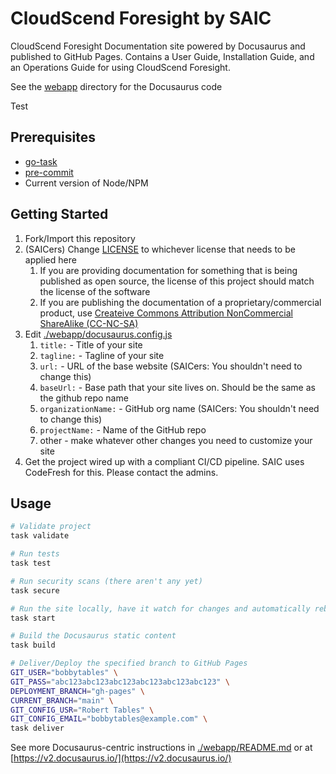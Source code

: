 # CloudScend Foresight by SAIC

CloudScend Foresight Documentation site powered by Docusaurus and published to GitHub Pages. Contains a User Guide, Installation Guide, and an Operations Guide for using CloudScend Foresight.

See the [webapp](./webapp) directory for the Docusaurus code

Test

## Prerequisites

- [go-task](https://taskfile.dev)
- [pre-commit](https://pre-commit.com/)
- Current version of Node/NPM

## Getting Started

1. Fork/Import this repository
1. (SAICers) Change [LICENSE](./LICENSE) to whichever license that needs to be applied here
   1. If you are providing documentation for something that is being published as open source, the license of this project should match the license of the software
   1. If you are publishing the documentation of a proprietary/commercial product, use [Createive Commons Attribution NonCommercial ShareAlike (CC-NC-SA)](<https://tldrlegal.com/license/creative-commons-attribution-noncommercial-sharealike-(cc-nc-sa)>)
1. Edit [./webapp/docusaurus.config.js](./webapp/docusaurus.config.js)
   1. `title:` - Title of your site
   1. `tagline:` - Tagline of your site
   1. `url:` - URL of the base website (SAICers: You shouldn't need to change this)
   1. `baseUrl:` - Base path that your site lives on. Should be the same as the github repo name
   1. `organizationName:` - GitHub org name (SAICers: You shouldn't need to change this)
   1. `projectName:` - Name of the GitHub repo
   1. other - make whatever other changes you need to customize your site
1. Get the project wired up with a compliant CI/CD pipeline. SAIC uses CodeFresh for this. Please contact the admins.

## Usage

```sh
# Validate project
task validate

# Run tests
task test

# Run security scans (there aren't any yet)
task secure

# Run the site locally, have it watch for changes and automatically rebuild
task start

# Build the Docusaurus static content
task build

# Deliver/Deploy the specified branch to GitHub Pages
GIT_USER="bobbytables" \
GIT_PASS="abc123abc123abc123abc123abc123abc123" \
DEPLOYMENT_BRANCH="gh-pages" \
CURRENT_BRANCH="main" \
GIT_CONFIG_USR="Robert Tables" \
GIT_CONFIG_EMAIL="bobbytables@example.com" \
task deliver
```

See more Docusaurus-centric instructions in [./webapp/README.md](./webapp/README.md) or at [https://v2.docusaurus.io/](https://v2.docusaurus.io/)
